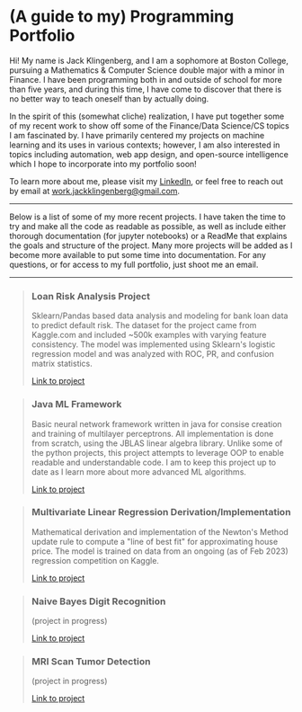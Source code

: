 # (A guide to my) Programming Portfolio

Hi! My name is Jack Klingenberg, and I am a sophomore at Boston College, pursuing a Mathematics & Computer Science double major with a minor in Finance. I have been programming both in and outside of school for more than five years, and during this time, I have come to discover that there is no better way to teach oneself than by actually doing.

In the spirit of this (somewhat cliche) realization, I have put together some of my recent work to show off some of the Finance/Data Science/CS topics I am fascinated by. I have primarily centered my projects on machine learning and its uses in various contexts; however, I am also interested in topics including automation, web app design, and open-source intelligence which I hope to incorporate into my portfolio soon! 

To learn more about me, please visit my [LinkedIn](https://www.linkedin.com/in/jackklingenberg/), or feel free to reach out by email at work.jackklingenberg@gmail.com.

---

Below is a list of some of my more recent projects. I have taken the time to try and make all the code as readable as possible, as well as include either thorough documentation (for jupyter notebooks) or a ReadMe that explains the goals and structure of the project. Many more projects will be added as I become more available to put some time into documentation. For any questions, or for access to my full portfolio, just shoot me an email. 

---

> <h3 style="color: color:#028ad9"> Loan Risk Analysis Project </h3>
> Sklearn/Pandas based data analysis and modeling for bank loan data to predict default risk. The dataset for the project came from Kaggle.com and included
> ~500k examples with varying feature consistency. The model was implemented using Sklearn's logistic regression model and was analyzed with ROC, PR, and
> confusion matrix statistics.
> 
> [Link to project](https://github.com/Jack-Klingenberg/CreditRiskAnalysis/blob/main/Loan_Risk_Prediction.ipynb)

> <h3 style="color: color:#028ad9"> Java ML Framework </h3>
> Basic neural network framework written in java for consise creation and training of multilayer perceptrons. All implementation is done from scratch, using the JBLAS linear algebra library. Unlike some of the python projects, this project attempts to leverage OOP to enable readable and understandable code. I am to keep this project up to date as I learn more about more advanced ML algorithms. 
>
> [Link to project](https://github.com/Jack-Klingenberg/JBLAS_MLP)

> <h3 style="color: color:#028ad9"> Multivariate Linear Regression Derivation/Implementation </h3> 
> Mathematical derivation and implementation of the Newton's Method update rule to compute a "line of best fit" for approximating house price. The model is trained on data from an ongoing (as of Feb 2023) regression competition on Kaggle. 
> 
> [Link to project](https://github.com/Jack-Klingenberg/NMRegression)

> <h3 style="color: color:#028ad9"> Naive Bayes Digit Recognition </h3> 
> (project in progress)
> 
> [Link to project](https://google.com)

> <h3 style="color: color:#028ad9"> MRI Scan Tumor Detection</h3> 
> (project in progress)
> 
> [Link to project](https://google.com)
